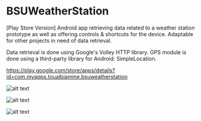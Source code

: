 # BSUWeatherStation
[Play Store Version] Android app retrieving data related to a weather station prototype as well as offering controls &amp; shortcuts for the device. Adaptable for other projects in need of data retrieval. 

Data retrieval is done using Google's Volley HTTP library. 
GPS module is done using a third-party library for Android: SimpleLocation. 

https://play.google.com/store/apps/details?id=com.myapps.toualbiamine.bsuweatherstation

![alt text](https://image.noelshack.com/fichiers/2018/33/7/1534705148-screenshot-2.png)

![alt text](https://image.noelshack.com/fichiers/2018/33/7/1534705148-screenshot-1.png)

![alt text](https://image.noelshack.com/fichiers/2018/33/7/1534705148-screenshot-3.png)

